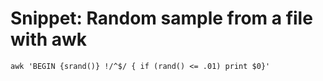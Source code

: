 # Snippet: Random sample from a file with awk

```shell
awk 'BEGIN {srand()} !/^$/ { if (rand() <= .01) print $0}'
```
